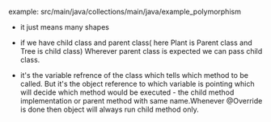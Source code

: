 
example: 
src/main/java/collections/main/java/example_polymorphism

- it just means many shapes 

- if we have child class and parent class( here Plant is Parent class and Tree is child class) Wherever parent class is expected we can pass child class. 
- it's the variable refrence of the class which tells which method to be called.
But it's the object reference to which variable is pointing which will decide which method would be executed - the child method implementation or parent method with same name.Whenever @Override is done then object will always run child method only. 

 





